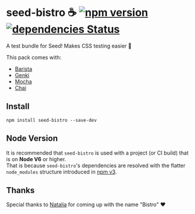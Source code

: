 # seed-bistro ☕️ [![npm version](https://badge.fury.io/js/seed-bistro.svg)](https://badge.fury.io/js/seed-bistro) [![dependencies Status](https://david-dm.org/helpscout/seed-bistro/status.svg)](https://david-dm.org/helpscout/seed-bistro)

A test bundle for Seed! Makes CSS testing easier 🎉

This pack comes with:
* [Barista](https://github.com/helpscout/seed-barista)
* [Genki](https://github.com/itsjonq/genki)
* [Mocha](https://mochajs.org/)
* [Chai](http://chaijs.com/)


## Install
```
npm install seed-bistro --save-dev
```

## Node Version

It is recommended that `seed-bistro` is used with a project (or CI build) that is on **Node V6** or higher.<br>
That is because `seed-bistro`'s dependencies are resolved with the flatter `node_modules` structure introduced in [npm v3](https://docs.npmjs.com/how-npm-works/npm3).

## Thanks

Special thanks to [Natalia](https://twitter.com/RealNataliaT) for coming up with the name "Bistro" ❤️

